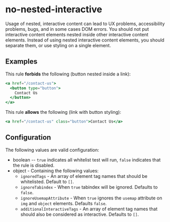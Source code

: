 # no-nested-interactive

Usage of nested, interactive content can lead to UX problems, accessibility problems, bugs, and in some cases DOM errors. You should not put interactive content elements nested inside other interactive content elements. Instead of using nested interactive content elements, you should separate them, or use styling on a single element.

## Examples

This rule **forbids** the following (button nested inside a link):

```hbs
<a href="/contact-us">
  <button type="button">
    Contact Us
  </button>
</a>
```

This rule **allows** the following (link with button styling):

```hbs
<a href="/contact-us" class="button">Contact Us</a>
```

## Configuration

The following values are valid configuration:

* boolean -- `true` indicates all whitelist test will run, `false` indicates that the rule is disabled.
* object - Containing the following values:
  * `ignoredTags` - An array of element tag names that should be whitelisted. Default to `[]`.
  * `ignoreTabindex` - When `true` tabindex will be ignored. Defaults to `false`.
  * `ignoreUsemapAttribute` - When `true` ignores the `usemap` attribute on `img` and `object` elements. Defaults `false`.
  * `additionalInteractiveTags` - An array of element tag names that should also be considered as interactive. Defaults to `[]`.
